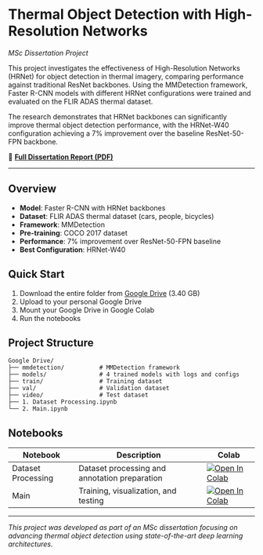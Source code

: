 # Thermal Object Detection with High-Resolution Networks

*MSc Dissertation Project*

This project investigates the effectiveness of High-Resolution Networks (HRNet) for object detection in thermal imagery, comparing performance against traditional ResNet backbones. Using the MMDetection framework, Faster R-CNN models with different HRNet configurations were trained and evaluated on the FLIR ADAS thermal dataset.

The research demonstrates that HRNet backbones can significantly improve thermal object detection performance, with the HRNet-W40 configuration achieving a 7% improvement over the baseline ResNet-50-FPN backbone.

📄 **[Full Dissertation Report (PDF)](./MSc_Dissertation_HRNet_FLIR.pdf)**

---

## Overview

- **Model**: Faster R-CNN with HRNet backbones
- **Dataset**: FLIR ADAS thermal dataset (cars, people, bicycles)
- **Framework**: MMDetection
- **Pre-training**: COCO 2017 dataset
- **Performance**: 7% improvement over ResNet-50-FPN baseline
- **Best Configuration**: HRNet-W40

## Quick Start

1. Download the entire folder from [Google Drive](https://drive.google.com/drive/folders/1dkl-PlM4f1LQPTWcBINHlPtJxvYcHSEw?usp=sharing) (3.40 GB)
2. Upload to your personal Google Drive
3. Mount your Google Drive in Google Colab
4. Run the notebooks

## Project Structure

```text
Google Drive/
├── mmdetection/          # MMDetection framework
├── models/               # 4 trained models with logs and configs
├── train/                # Training dataset
├── val/                  # Validation dataset
├── video/                # Test dataset
├── 1. Dataset Processing.ipynb
└── 2. Main.ipynb
```

## Notebooks

| Notebook | Description | Colab |
|----------|-------------|-------|
| Dataset Processing | Dataset processing and annotation preparation | [![Open In Colab](https://img.shields.io/badge/Colab-Dataset_Processing-blue?logo=googlecolab)](https://drive.google.com/file/d/1lFaXhiHBjw6cAftCSOpZz2wS4-LLqMnR/view?usp=sharing) |
| Main | Training, visualization, and testing | [![Open In Colab](https://img.shields.io/badge/Colab-Main-blue?logo=googlecolab)](https://drive.google.com/file/d/1B0tNEQCMolnyAIL53oj0NXHQtsg3nzVx/view?usp=sharing) |

---

*This project was developed as part of an MSc dissertation focusing on advancing thermal object detection using state-of-the-art deep learning architectures.*
